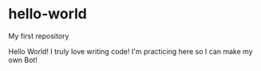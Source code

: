 # hello-world
My first repository

Hello World!  I truly love writing code!
I'm practicing here so I can make my own Bot!

